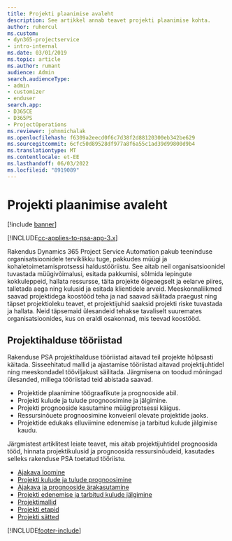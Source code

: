 ```yaml
---
title: Projekti plaanimise avaleht
description: See artikkel annab teavet projekti plaanimise kohta.
author: ruhercul
ms.custom:
- dyn365-projectservice
- intro-internal
ms.date: 03/01/2019
ms.topic: article
ms.author: rumant
audience: Admin
search.audienceType:
- admin
- customizer
- enduser
search.app:
- D365CE
- D365PS
- ProjectOperations
ms.reviewer: johnmichalak
ms.openlocfilehash: f6309a2eecd0f6c7d38f2d88120300eb342be629
ms.sourcegitcommit: 6cfc50d89528df977a8f6a55c1ad39d99800d9b4
ms.translationtype: MT
ms.contentlocale: et-EE
ms.lasthandoff: 06/03/2022
ms.locfileid: "8919089"
---
```

# <a name="project-planning-home-page"></a>Projekti plaanimise avaleht

[!include [banner](../includes/psa-now-project-operations.md)]

[!INCLUDE[cc-applies-to-psa-app-3.x](../includes/cc-applies-to-psa-app-3x.md)]

Rakendus Dynamics 365 Project Service Automation pakub teeninduse organisatsioonidele terviklikku tuge, pakkudes müügi ja kohaletoimetamisprotsessi haldustööriistu. See aitab neil organisatsioonidel tuvastada müügivõimalusi, esitada pakkumisi, sõlmida lepingute kokkuleppeid, hallata ressursse, täita projekte õigeaegselt ja eelarve piires, talletada aega ning kulusid ja esitada klientidele arveid. Meeskonnaliikmed saavad projektidega koostööd teha ja nad saavad säilitada praegust ning täpset projektioleku teavet, et projektijuhid saaksid projekti riske tuvastada ja hallata. Neid täpsemaid ülesandeid tehakse tavaliselt suuremates organisatsioonides, kus on eraldi osakonnad, mis teevad koostööd.

## <a name="project-management-tools"></a>Projektihalduse tööriistad

Rakenduse PSA projektihalduse tööriistad aitavad teil projekte hõlpsasti käitada. Sisseehitatud mallid ja ajastamise tööriistad aitavad projektijuhtidel ning meeskondadel tööviljakust säilitada. Järgmisena on toodud mõningad ülesanded, millega tööriistad teid abistada saavad.

- Projektide plaanimine töögraafikute ja prognooside abil.
- Projekti kulude ja tulude prognoosimine ja jälgimine.
- Projekti prognooside kasutamine müügiprotsessi käigus.
- Ressursinõuete prognoosimine konveieril olevate projektide jaoks.
- Projektide edukaks elluviimine edenemise ja tarbitud kulude jälgimise kaudu.

Järgmistest artiklitest leiate teavet, mis aitab projektijuhtidel prognoosida tööd, hinnata projektikulusid ja prognoosida ressursinõudeid, kasutades selleks rakenduse PSA toetatud tööriistu.

- [Ajakava loomine](project-creating.md)
- [Projekti kulude ja tulude prognoosimine](project-estimating.md)
- [Ajakava ja prognooside ärakasutamine](project-leveraging.md)
- [Projekti edenemise ja tarbitud kulude jälgimine](project-tracking.md)
- [Projektimallid](project-templates.md)
- [Projekti etapid](project-stages.md)
- [Projekti sätted](project-settings.md)


[!INCLUDE[footer-include](../includes/footer-banner.md)]
